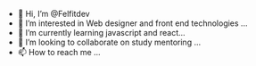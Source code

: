 - 👋 Hi, I’m @Felfitdev
- 👀 I’m interested in Web designer and front end technologies ...
- 🌱 I’m currently learning javascript and react...
- 💞️ I’m looking to collaborate on study mentoring  ...
- 📫 How to reach me ...

<!---
Felfitdev/Felfitdev is a ✨ special ✨ repository because its `README.md` (this file) appears on your GitHub profile.
You can click the Preview link to take a look at your changes.
--->

